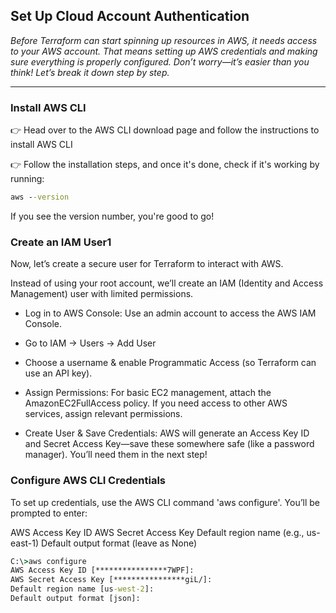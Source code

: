 ## Set Up Cloud Account Authentication

*Before Terraform can start spinning up resources in AWS, it needs access to your AWS account. That means setting up AWS credentials and making sure everything is properly configured. Don’t worry—it’s easier than you think! Let’s break it down step by step.*

---
### Install AWS CLI

👉 Head over to the AWS CLI download page and follow the instructions to install AWS CLI

👉 Follow the installation steps, and once it's done, check if it's working by running:

```cmd
aws --version
```

If you see the version number, you're good to go!

### Create an IAM User1

Now, let’s create a secure user for Terraform to interact with AWS. 

Instead of using your root account, we’ll create an IAM (Identity and Access Management) user with limited permissions.

- Log in to AWS Console: Use an admin account to access the AWS IAM Console. 

- Go to IAM → Users → Add User 

- Choose a username & enable Programmatic Access (so Terraform can use an API key).

- Assign Permissions: For basic EC2 management, attach the AmazonEC2FullAccess policy. If you need access to other AWS services, assign relevant permissions. 

- Create User & Save Credentials: AWS will generate an Access Key ID and Secret Access Key—save these somewhere safe (like a password manager). You’ll need them in the next step!

### Configure AWS CLI Credentials

To set up credentials, use the AWS CLI command 'aws configure'. You’ll be prompted to enter:

AWS Access Key ID
AWS Secret Access Key
Default region name (e.g., us-east-1)
Default output format (leave as None)

```cmd
C:\>aws configure
AWS Access Key ID [****************7WPF]:
AWS Secret Access Key [****************giL/]:
Default region name [us-west-2]:
Default output format [json]:
```
